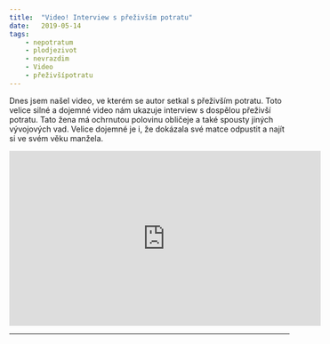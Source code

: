 ```yaml
---
title:  "Video! Interview s přeživším potratu"
date:   2019-05-14
tags: 
    - nepotratum
    - plodjezivot
    - nevrazdim
    - Video
    - přeživšípotratu
---
```

Dnes jsem našel video, ve kterém se autor setkal s přeživším potratu. Toto velice silné a dojemné video nám ukazuje interview s dospělou přeživší potratu. Tato žena má ochrnutou polovinu obličeje a také spousty jiných vývojových vad. Velice dojemné je i, že dokázala své matce odpustit a najít si ve svém věku manžela.

<iframe width="560" height="315" src="https://www.youtube.com/embed/DPC2mUpu2D4" frameborder="0" allow="accelerometer; autoplay; encrypted-media; gyroscope; picture-in-picture" allowfullscreen></iframe>

---
